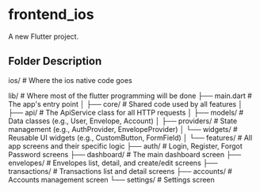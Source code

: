 # frontend_ios

A new Flutter project.

## Folder Description

ios/                    # Where the ios native code goes

lib/                    # Where most of the flutter programming will be done
├── main.dart           # The app's entry point
│
├── core/               # Shared code used by all features
│   ├── api/            # The ApiService class for all HTTP requests
│   ├── models/         # Data classes (e.g., User, Envelope, Account)
│   ├── providers/      # State management (e.g., AuthProvider, EnvelopeProvider)
│   └── widgets/        # Reusable UI widgets (e.g., CustomButton, FormField)
│
└── features/           # All app screens and their specific logic
    ├── auth/           # Login, Register, Forgot Password screens
    ├── dashboard/      # The main dashboard screen
    ├── envelopes/      # Envelopes list, detail, and create/edit screens
    ├── transactions/   # Transactions list and detail screens
    ├── accounts/       # Accounts management screen
    └── settings/       # Settings screen